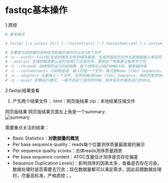 # fastqc基本操作

1.质控
```bash
# 基本格式

# fastqc [-o output dir] [--(no)extract] [-f fastq|bam|sam] [-c contaminant file] seqfile1 .. seqfileN

# 主要是包括前面的各种选项和最后面的可以加入N个文件
# -o --outdir FastQC生成的报告文件的储存路径，生成的报告的文件名是根据输入来定的
# --extract 生成的报告默认会打包成1个压缩文件，使用这个参数是让程序不打包
# -t --threads 选择程序运行的线程数，每个线程会占用250MB内存，越多越快咯
# -c --contaminants 污染物选项，输入的是一个文件，格式是Name [Tab] Sequence，里面是可能的污染序列，如果有这个选项，FastQC会在计算时候评估污染的情况，并在统计的时候进行分析，一般用不到
# -a --adapters 也是输入一个文件，文件的格式Name [Tab] Sequence，储存的是测序的adpater序列信息，如果不输入，目前版本的FastQC就按照通用引物来评估序列时候有adapter的残留
# -q --quiet 安静运行模式，一般不选这个选项的时候，程序会实时报告运行的状况。
```

2.fastqc结果查看
1. 产生两个结果文件：
html：网页版结果
zip：本地结果压缩文件


网页版结果
网页版结果页面左上角是一个summary:  
![summary](https://upload-images.jianshu.io/upload_images/7493830-979e62961335827f?imageMogr2/auto-orient/strip|imageView2/2/w/274/format/webp)  

需要重点关注的结果：
+ Basic Statistics：**对数据量的概览**
+ Per base sequence quality：reads每个位置测序质量最直接的展示
+ Per sequence quality scores：总体reads测序质量趋势
+ Per base sequence content：ATGC含量估计测序是否存在偏差
+ Sequence Duplication Levels]：影响测序的因素太多，查看是否存在污染，数据处理时是否需要去冗余；现在数据量都可以满足需求，因此前期数据处理时，尽量高标准，严格质控；。












